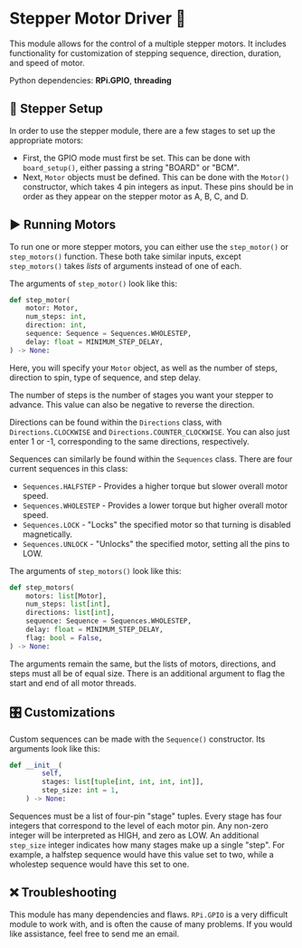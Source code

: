 # Stepper Motor Driver 🤖

This module allows for the control of a multiple stepper motors. It includes functionality for customization of stepping sequence, direction, duration, and speed of motor.

Python dependencies: **RPi.GPIO**, **threading**

## 🔧 Stepper Setup

In order to use the stepper module, there are a few stages to set up the appropriate motors:

- First, the GPIO mode must first be set. This can be done with `board_setup()`, either passing a string "BOARD" or "BCM".
- Next, `Motor` objects must be defined. This can be done with the `Motor()` constructor, which takes 4 pin integers as input. These pins should be in order as they appear on the stepper motor as A, B, C, and D.

## ▶️ Running Motors

To run one or more stepper motors, you can either use the `step_motor()` or `step_motors()` function. These both take similar inputs, except `step_motors()` takes _lists_ of arguments instead of one of each.

The arguments of `step_motor()` look like this:

```python
def step_motor(
    motor: Motor,
    num_steps: int,
    direction: int,
    sequence: Sequence = Sequences.WHOLESTEP,
    delay: float = MINIMUM_STEP_DELAY,
) -> None:
```

Here, you will specify your `Motor` object, as well as the number of steps, direction to spin, type of sequence, and step delay.

The number of steps is the number of stages you want your stepper to advance. This value can also be negative to reverse the direction.

Directions can be found within the `Directions` class, with `Directions.CLOCKWISE` and `Directions.COUNTER_CLOCKWISE`. You can also just enter 1 or -1, corresponding to the same directions, respectively.

Sequences can similarly be found within the `Sequences` class. There are four current sequences in this class:

- `Sequences.HALFSTEP` - Provides a higher torque but slower overall motor speed.
- `Sequences.WHOLESTEP` - Provides a lower torque but higher overall motor speed.
- `Sequences.LOCK` - "Locks" the specified motor so that turning is disabled magnetically.
- `Sequences.UNLOCK` - "Unlocks" the specified motor, setting all the pins to LOW.

The arguments of `step_motors()` look like this:

```python
def step_motors(
    motors: list[Motor],
    num_steps: list[int],
    directions: list[int],
    sequence: Sequence = Sequences.WHOLESTEP,
    delay: float = MINIMUM_STEP_DELAY,
    flag: bool = False,
) -> None:
```

The arguments remain the same, but the lists of motors, directions, and steps must all be of equal size. There is an additional argument to flag the start and end of all motor threads.

## 🎛️ Customizations

Custom sequences can be made with the `Sequence()` constructor. Its arguments look like this:

```python
def __init__(
        self,
        stages: list[tuple[int, int, int, int]],
        step_size: int = 1,
    ) -> None:
```

Sequences must be a list of four-pin "stage" tuples. Every stage has four integers that correspond to the level of each motor pin. Any non-zero integer will be interpreted as HIGH, and zero as LOW. An additional `step_size` integer indicates how many stages make up a single "step". For example, a halfstep sequence would have this value set to two, while a wholestep sequence would have this set to one.

## ❌ Troubleshooting

This module has many dependencies and flaws. `RPi.GPIO` is a very difficult module to work with, and is often the cause of many problems. If you would like assistance, feel free to send me an email.
